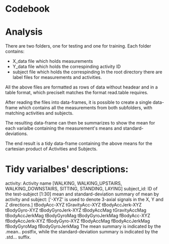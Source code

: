 # Codebook

# Analysis
There are two folders, one for testing and one for training. Each folder
contains:
* X_data file which holds measurements
* Y_data file which holds the correspinding activity ID
* subject file which holds the correspinding
In the root directory there are label files for measurements and activities.

All the above files are formatted as rows of data without headear and in a
table format, which preciselt matches the format read.table requires.

After reading the files into data-frames, it is possible to create a single
data-frame which contains all the measurements from both subfolders, with
matching activities and subjects.

The resulting data-frame can then be summarizes to show the mean for each
varialbe containing the measurement's means and standard-deviations.

The end result is a tidy data-frame containing the above means for
the cartesian product of Activities and Subjects.

# Tidy varialbes' descriptions:
activity: Activity name [WALKING, WALKING_UPSTAIRS, WALKING_DOWNSTAIRS,
	SITTING, STANDING, LAYING]
subject_id: ID of the test-subject [1:30]
mean and standard-deviation summary of mean by activity and subject:
	['-XYZ' is used to denote 3-axial signals in the X, Y and Z directions.]
		tBodyAcc-XYZ
		tGravityAcc-XYZ
		tBodyAccJerk-XYZ
		tBodyGyro-XYZ
		tBodyGyroJerk-XYZ
		tBodyAccMag
		tGravityAccMag
		tBodyAccJerkMag
		tBodyGyroMag
		tBodyGyroJerkMag
		fBodyAcc-XYZ
		fBodyAccJerk-XYZ
		fBodyGyro-XYZ
		fBodyAccMag
		fBodyAccJerkMag
		fBodyGyroMag
		fBodyGyroJerkMag
	The mean summary is indicated by the .mean.. postfix, while the
	standard-deviation summary is indicated by the .std... suffix.